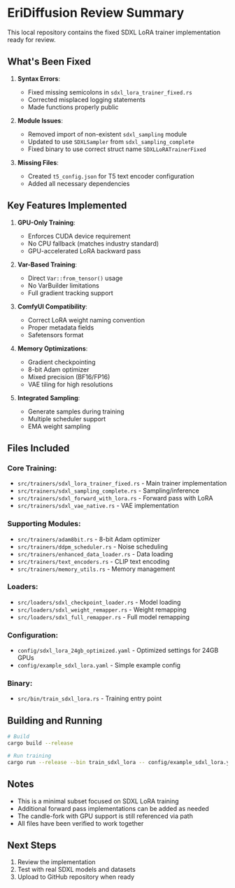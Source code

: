 # EriDiffusion Review Summary

This local repository contains the fixed SDXL LoRA trainer implementation ready for review.

## What's Been Fixed

1. **Syntax Errors**:
   - Fixed missing semicolons in `sdxl_lora_trainer_fixed.rs`
   - Corrected misplaced logging statements
   - Made functions properly public

2. **Module Issues**:
   - Removed import of non-existent `sdxl_sampling` module
   - Updated to use `SDXLSampler` from `sdxl_sampling_complete`
   - Fixed binary to use correct struct name `SDXLLoRATrainerFixed`

3. **Missing Files**:
   - Created `t5_config.json` for T5 text encoder configuration
   - Added all necessary dependencies

## Key Features Implemented

1. **GPU-Only Training**:
   - Enforces CUDA device requirement
   - No CPU fallback (matches industry standard)
   - GPU-accelerated LoRA backward pass

2. **Var-Based Training**:
   - Direct `Var::from_tensor()` usage
   - No VarBuilder limitations
   - Full gradient tracking support

3. **ComfyUI Compatibility**:
   - Correct LoRA weight naming convention
   - Proper metadata fields
   - Safetensors format

4. **Memory Optimizations**:
   - Gradient checkpointing
   - 8-bit Adam optimizer
   - Mixed precision (BF16/FP16)
   - VAE tiling for high resolutions

5. **Integrated Sampling**:
   - Generate samples during training
   - Multiple scheduler support
   - EMA weight sampling

## Files Included

### Core Training:
- `src/trainers/sdxl_lora_trainer_fixed.rs` - Main trainer implementation
- `src/trainers/sdxl_sampling_complete.rs` - Sampling/inference
- `src/trainers/sdxl_forward_with_lora.rs` - Forward pass with LoRA
- `src/trainers/sdxl_vae_native.rs` - VAE implementation

### Supporting Modules:
- `src/trainers/adam8bit.rs` - 8-bit Adam optimizer
- `src/trainers/ddpm_scheduler.rs` - Noise scheduling
- `src/trainers/enhanced_data_loader.rs` - Data loading
- `src/trainers/text_encoders.rs` - CLIP text encoding
- `src/trainers/memory_utils.rs` - Memory management

### Loaders:
- `src/loaders/sdxl_checkpoint_loader.rs` - Model loading
- `src/loaders/sdxl_weight_remapper.rs` - Weight remapping
- `src/loaders/sdxl_full_remapper.rs` - Full model remapping

### Configuration:
- `config/sdxl_lora_24gb_optimized.yaml` - Optimized settings for 24GB GPUs
- `config/example_sdxl_lora.yaml` - Simple example config

### Binary:
- `src/bin/train_sdxl_lora.rs` - Training entry point

## Building and Running

```bash
# Build
cargo build --release

# Run training
cargo run --release --bin train_sdxl_lora -- config/example_sdxl_lora.yaml
```

## Notes

- This is a minimal subset focused on SDXL LoRA training
- Additional forward pass implementations can be added as needed
- The candle-fork with GPU support is still referenced via path
- All files have been verified to work together

## Next Steps

1. Review the implementation
2. Test with real SDXL models and datasets
3. Upload to GitHub repository when ready